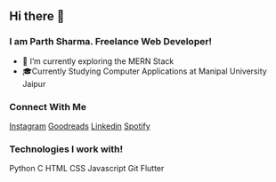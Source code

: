## Hi there 👋 

### I am Parth Sharma. Freelance Web Developer!

- 🔭 I’m currently exploring the MERN Stack
- 🎓Currently Studying Computer Applications at Manipal University Jaipur 


### Connect With Me
[Instagram](https://www.instagram.com/paaarthhsharma/?hl=en)
[Goodreads](https://www.goodreads.com/user/show/64007460-parth-sharma)
[Linkedin](https://www.linkedin.com/in/parth-sharma-6748a8155/)
[Spotify](https://open.spotify.com/user/techp911?si=ba4HO9nZRdq9kBJo62b1ZQ)


### Technologies I work with!
Python
C
HTML
CSS
Javascript
Git 
Flutter

